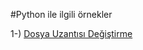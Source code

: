 #Python ile ilgili örnekler

1-) [Dosya Uzantısı Değiştirme](https://github.com/saricayemre/python_examples/blob/main/dosya%20uzant%C4%B1s%C4%B1%20de%C4%9Fi%C5%9Ftirme/filenameconvert.py)
